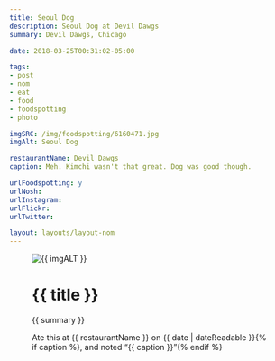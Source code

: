 ```yaml
---
title: Seoul Dog
description: Seoul Dog at Devil Dawgs
summary: Devil Dawgs, Chicago

date: 2018-03-25T00:31:02-05:00

tags:
- post
- nom
- eat
- food
- foodspotting
- photo

imgSRC: /img/foodspotting/6160471.jpg
imgAlt: Seoul Dog

restaurantName: Devil Dawgs
caption: Meh. Kimchi wasn't that great. Dog was good though.

urlFoodspotting: y
urlNosh:
urlInstagram:
urlFlickr:
urlTwitter:

layout: layouts/layout-nom
---
```

<figure class="nom">
	<img class="u-photo img-border" src="{{ imgSRC }}" alt="{{ imgALT }}">
	<figcaption>
		<h1 class="title p-name">{{ title }}</h1>
		<p class="summary">{{ summary }}</p>
		<p>Ate this at {{ restaurantName }} on <time class="dt-published" datetime="{{ date | dateIso }}">{{ date | dateReadable }}</time>{% if caption %}, and noted <q class="caption">{{ caption }}</q>{% endif %}
	</figcaption>
</figure>